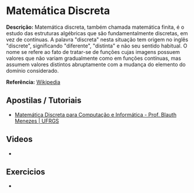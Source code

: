 # Matemática Discreta

**Descrição:** Matemática discreta, também chamada matemática finita, é o estudo das estruturas algébricas que são fundamentalmente discretas, em vez de contínuas. A palavra "discreta" nesta situação tem origem no inglês "discrete", significando "diferente", "distinta" e não seu sentido habitual. O nome se refere ao fato de tratar-se de funções cujas imagens possuem valores que não variam gradualmente como em funções contínuas, mas assumem valores distintos abruptamente com a mudança do elemento do domínio considerado.

**Referência:** [Wikipedia](http://pt.wikipedia.org/wiki/Matem%C3%A1tica_discreta)

## Apostilas / Tutoriais

- [Matemática Discreta para Computação e Informática - Prof. Blauth Menezes | UFRGS](ftp://ftp.inf.ufrgs.br/pub/blauth/Discretas/Mat_Discreta1.pdf)

## Videos

- []()

## Exercicios

- []()

